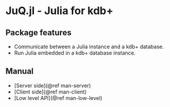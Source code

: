 # JuQ.jl - Julia for kdb+

## Package features

 - Communicate between a Julia instance and a kdb+ database.
 - Run Julia embedded in a kdb+ database instance.

 ## Manual

   * [Server side](@ref man-server)
   * [Client side](@ref man-client)
   * [Low level API](@ref man-low-level)
